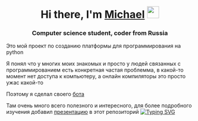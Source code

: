 <h1 align="center">Hi there, I'm <a href="https://github.com/michaelk77/" target="_blank">Michael</a> 
<img src="https://github.com/blackcater/blackcater/raw/main/images/Hi.gif" height="32"/></h1>
<h3 align="center">Computer science student, coder from Russia</h3>
Это мой проект по созданию платформы для программирования на python

Я понял что у многих моих знакомых и просто у людей связанных с программированием есть конкретная частая проблемма, в какой-то момент нет доступа к компьютеру, а онлайн компиляторы это просто ужас какой-то

Поэтому я сделал своего <a href="https://t.me/Py_mk_bot" target="_blank">бота</a> 

Там очень много всего полезного и интересного, для более подробного изучения добавил <a href="https://github.com/michaelk77/Platform_for_Programming/blob/main/Платформа%20для%20python%20tg.pptx" target="_blank">презентацию</a> в этот репозиторий
[![Typing SVG](https://readme-typing-svg.herokuapp.com?size=22&duration=3000&multiline=true&width=500&height=70&lines=%D0%9F%D0%BE+%D0%BC%D0%BE%D0%B5%D0%BC%D1%83+%D1%8D%D1%82%D0%BE+%D0%BF%D1%80%D0%BE%D1%81%D1%82%D0%BE+%D0%B2%D1%8B%D0%B3%D0%BB%D1%8F%D0%B4%D0%B8%D1%82+%D0%BF%D1%80%D0%B8%D0%BA%D0%BE%D0%BB%D1%8C%D0%BD%D0%BE;%D0%9D%D0%BE+%D0%BF%D1%80%D0%BE%D0%B5%D0%BA%D1%82+%D0%B3%D0%BE%D1%80%D0%B0%D0%B7%D0%B4%D0%BE+%D0%BB%D1%83%D1%87%D1%88%D0%B5)](https://t.me/Py_mk_bot)

